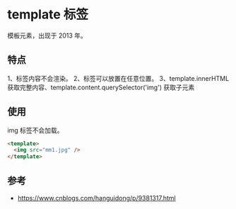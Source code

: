 # template 标签

模板元素，出现于 2013 年。

## 特点

1、标签内容不会渲染。
2、标签可以放置在任意位置。
3、template.innerHTML 获取完整内容、template.content.querySelector('img') 获取子元素

## 使用

img 标签不会加载。

```html
<template>
  <img src="mm1.jpg" />
</template>
```

## 参考

- https://www.cnblogs.com/hanguidong/p/9381317.html
